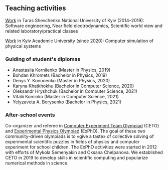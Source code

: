 ## Teaching activities

[Work](./teaching/knu.md) in Taras Shevchenko National University of Kyiv (2014&#8211;2019): Software engineering, Near field electrodynamics, Scientific world view and related laboratory/practical classes

[Work](./teaching/kau.md) in Kyiv Academic University (since 2020): Computer simulation of physical systems

### Guiding of student's diplomas
- Anastasiia Korniienko (Master in Physics, 2019)
- Bohdan Khromets (Bachelor in Physics, 2019)
- Denys Y. Kononenko (Master in Physics, 2020)
- Karyna Khatkhokhu (Bachelor in Computer Science, 2020)
- Oleksandr Hryshchuk (Bachelor in Computer Science, 2021)
- Vitalii Kominko (Master in Computer Science, 2021)
- Yelyzaveta A. Borysenko (Bachelor in Physics, 2021)

### After-school events
Co-organizer and referee in [Computer Experiment Team Olympiad](https://sites.google.com/view/tolymp/ceto) (CETO) and [Experimental Physics Olympiad](https://sites.google.com/view/tolymp/expho) (ExPhO). The goal of these two community-driven olympiads is to &laquo;give a taste&raquo; of collective solving of experimental scientific puzzles in fields of physics and computer experiment for school children. The ExPhO activities were started in 2012 with efforts of Mykola Semenyakin and Oksana Chelpanova. We established CETO in 2019 to develop skills in scientific computing and popularize numerical methods in science.
